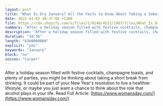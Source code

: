 ```yaml
---
layout: post
title: "What Is Dry January? All the Facts to Know About Taking a Sober Month"
date: 2022-01-02 10:37:00 +1100
file: https://cdn.shopify.com/s/files/1/0248/4522/1987/files/What_Is_Dry_January.mp3?v=1641197212
summary: "After a holiday season filled with festive cocktails, champagne toasts, and plenty of parties, you might be thinking about taking a short break from drinking. It could be part of your New Year's resolution to live a healthier lifestyle, or maybe you just want a chance to think about the role that alcohol plays in your life."
description: "After a holiday season filled with festive cocktails, champagne toasts, and plenty of parties, you might be thinking about taking a short break from drinking. It could be part of your New Year's resolution to live a healthier lifestyle, or maybe you just want a chance to think about the role that alcohol plays in your life. Read Full Article:<a href='https://www.womansday.com/'>https://www.womansday.com/</a>"
duration: "10:36" 
length: "6360000000"
explicit: "yes" 
keywords: "January"
block: "no" 
voices: "Carper"
---
```


After a holiday season filled with festive cocktails, champagne toasts, and plenty of parties, you might be thinking about taking a short break from drinking. It could be part of your New Year's resolution to live a healthier lifestyle, or maybe you just want a chance to think about the role that alcohol plays in your life. Read Full Article: [https://www.womansday.com/](https://www.womansday.com/)

